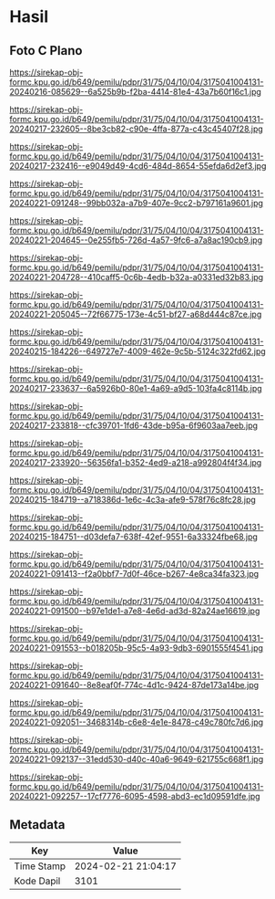 # Hasil

## Foto C Plano

https://sirekap-obj-formc.kpu.go.id/b649/pemilu/pdpr/31/75/04/10/04/3175041004131-20240216-085629--6a525b9b-f2ba-4414-81e4-43a7b60f16c1.jpg

https://sirekap-obj-formc.kpu.go.id/b649/pemilu/pdpr/31/75/04/10/04/3175041004131-20240217-232605--8be3cb82-c90e-4ffa-877a-c43c45407f28.jpg

https://sirekap-obj-formc.kpu.go.id/b649/pemilu/pdpr/31/75/04/10/04/3175041004131-20240217-232416--e9049d49-4cd6-484d-8654-55efda6d2ef3.jpg

https://sirekap-obj-formc.kpu.go.id/b649/pemilu/pdpr/31/75/04/10/04/3175041004131-20240221-091248--99bb032a-a7b9-407e-9cc2-b797161a9601.jpg

https://sirekap-obj-formc.kpu.go.id/b649/pemilu/pdpr/31/75/04/10/04/3175041004131-20240221-204645--0e255fb5-726d-4a57-9fc6-a7a8ac190cb9.jpg

https://sirekap-obj-formc.kpu.go.id/b649/pemilu/pdpr/31/75/04/10/04/3175041004131-20240221-204728--410caff5-0c6b-4edb-b32a-a0331ed32b83.jpg

https://sirekap-obj-formc.kpu.go.id/b649/pemilu/pdpr/31/75/04/10/04/3175041004131-20240221-205045--72f66775-173e-4c51-bf27-a68d444c87ce.jpg

https://sirekap-obj-formc.kpu.go.id/b649/pemilu/pdpr/31/75/04/10/04/3175041004131-20240215-184226--649727e7-4009-462e-9c5b-5124c322fd62.jpg

https://sirekap-obj-formc.kpu.go.id/b649/pemilu/pdpr/31/75/04/10/04/3175041004131-20240217-233637--6a5926b0-80e1-4a69-a9d5-103fa4c8114b.jpg

https://sirekap-obj-formc.kpu.go.id/b649/pemilu/pdpr/31/75/04/10/04/3175041004131-20240217-233818--cfc39701-1fd6-43de-b95a-6f9603aa7eeb.jpg

https://sirekap-obj-formc.kpu.go.id/b649/pemilu/pdpr/31/75/04/10/04/3175041004131-20240217-233920--56356fa1-b352-4ed9-a218-a992804f4f34.jpg

https://sirekap-obj-formc.kpu.go.id/b649/pemilu/pdpr/31/75/04/10/04/3175041004131-20240215-184719--a718386d-1e6c-4c3a-afe9-578f76c8fc28.jpg

https://sirekap-obj-formc.kpu.go.id/b649/pemilu/pdpr/31/75/04/10/04/3175041004131-20240215-184751--d03defa7-638f-42ef-9551-6a33324fbe68.jpg

https://sirekap-obj-formc.kpu.go.id/b649/pemilu/pdpr/31/75/04/10/04/3175041004131-20240221-091413--f2a0bbf7-7d0f-46ce-b267-4e8ca34fa323.jpg

https://sirekap-obj-formc.kpu.go.id/b649/pemilu/pdpr/31/75/04/10/04/3175041004131-20240221-091500--b97e1de1-a7e8-4e6d-ad3d-82a24ae16619.jpg

https://sirekap-obj-formc.kpu.go.id/b649/pemilu/pdpr/31/75/04/10/04/3175041004131-20240221-091553--b018205b-95c5-4a93-9db3-6901555f4541.jpg

https://sirekap-obj-formc.kpu.go.id/b649/pemilu/pdpr/31/75/04/10/04/3175041004131-20240221-091640--8e8eaf0f-774c-4d1c-9424-87de173a14be.jpg

https://sirekap-obj-formc.kpu.go.id/b649/pemilu/pdpr/31/75/04/10/04/3175041004131-20240221-092051--3468314b-c6e8-4e1e-8478-c49c780fc7d6.jpg

https://sirekap-obj-formc.kpu.go.id/b649/pemilu/pdpr/31/75/04/10/04/3175041004131-20240221-092137--31edd530-d40c-40a6-9649-621755c668f1.jpg

https://sirekap-obj-formc.kpu.go.id/b649/pemilu/pdpr/31/75/04/10/04/3175041004131-20240221-092257--17cf7776-6095-4598-abd3-ec1d09591dfe.jpg


## Metadata

| Key        | Value               |
| ---------- | ------------------- |
| Time Stamp | 2024-02-21 21:04:17 |
| Kode Dapil | 3101                |



